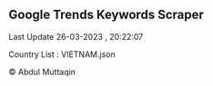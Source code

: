 

## Google Trends Keywords Scraper 
 
Last Update 26-03-2023 , 20:22:07

Country List :
VIETNAM.json



© Abdul Muttaqin 
